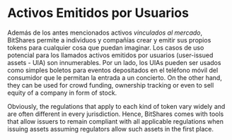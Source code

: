 # Activos Emitidos por Usuarios

Además de los antes mencionados activos *vinculados al mercado*, BitShares permite a individuos y compañías crear y emitir sus propios tokens para cualquier cosa que puedan imaginar. Los casos de uso potencial para los llamados activos emitidos por usuarios (user-issued assets - UIA) son innumerables. Por un lado, los UIAs pueden ser usados como simples boletos para eventos depositados en el teléfono móvil del consumidor que le permitan la entrada a un concierto. On the other hand, they can be used for crowd funding, ownership tracking or even to sell equity of a company in form of stock.

Obviously, the regulations that apply to each kind of token vary widely and are often different in every jurisdiction. Hence, BitShares comes with tools that allow issuers to remain compliant with all applicable regulations when issuing assets assuming regulators allow such assets in the first place.